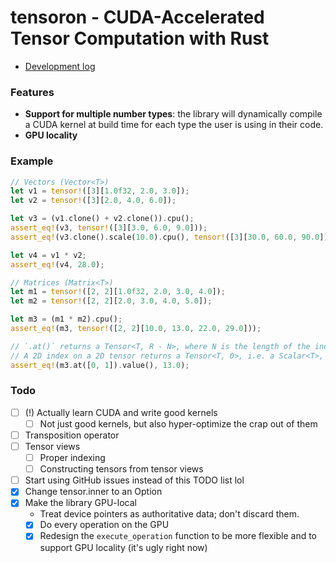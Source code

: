 # tensoron - CUDA-Accelerated Tensor Computation with Rust

- [Development log](https://vlimki.dev/writing/tensoron)

### Features
- **Support for multiple number types**: the library will dynamically compile a CUDA kernel at build time for each type the user is using in their code.
- **GPU locality**

### Example
```rust
// Vectors (Vector<T>)
let v1 = tensor!([3][1.0f32, 2.0, 3.0]);
let v2 = tensor!([3][2.0, 4.0, 6.0]);

let v3 = (v1.clone() + v2.clone()).cpu();
assert_eq!(v3, tensor!([3][3.0, 6.0, 9.0]));
assert_eq!(v3.clone().scale(10.0).cpu(), tensor!([3][30.0, 60.0, 90.0]));

let v4 = v1 * v2;
assert_eq!(v4, 28.0);

// Matrices (Matrix<T>)
let m1 = tensor!([2, 2][1.0f32, 2.0, 3.0, 4.0]);
let m2 = tensor!([2, 2][2.0, 3.0, 4.0, 5.0]);

let m3 = (m1 * m2).cpu();
assert_eq!(m3, tensor!([2, 2][10.0, 13.0, 22.0, 29.0]));

// `.at()` returns a Tensor<T, R - N>, where N is the length of the index array.
// A 2D index on a 2D tensor returns a Tensor<T, 0>, i.e. a Scalar<T>, on which you can call `.value()`.
assert_eq!(m3.at([0, 1]).value(), 13.0);
```

### Todo
- [ ] (!) Actually learn CUDA and write good kernels
    - [ ] Not just good kernels, but also hyper-optimize the crap out of them
- [ ] Transposition operator
- [ ] Tensor views
    - [ ] Proper indexing
    - [ ] Constructing tensors from tensor views
- [ ] Start using GitHub issues instead of this TODO list lol
- [x] Change tensor.inner to an Option
- [x] Make the library GPU-local
    - Treat device pointers as authoritative data; don't discard them.
    - [x] Do every operation on the GPU
    - [x] Redesign the `execute_operation` function to be more flexible and to support GPU locality (it's ugly right now)
